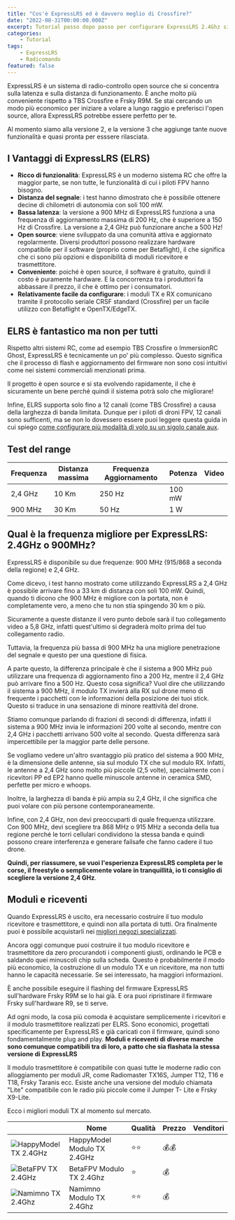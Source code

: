 ```yaml
---
title: "Cos'è ExpressLRS ed è davvero meglio di Crossfire?"
date: "2022-08-31T00:00:00.000Z"
excerpt: Tutorial passo dopo passo per configurare ExpressLRS 2.4Ghz sia su radiocomandi OpenTX che su EdgeTX 
categories: 
    - Tutorial
tags: 
    - ExpressLRS
    - Radicomando
featured: false
---
```


<style jsx>{`
    
    td:nth-of-type(1) {
        font-weight: 600;
    }

    #hardware-table td:nth-of-type(1){
        width: 25%;
    }
    @media 
    only screen and (max-width: 760px),
    (min-device-width: 768px) and (max-device-width: 1024px)  {
        /*
        Label the data on mobile view
        
        */
        #hardware-table td:nth-of-type(1){
            background-color: #fff;
            padding: 0;
            width: 100%;
        }
        #hardware-table td:nth-of-type(2):before { content: "Nome" }
        #hardware-table td:nth-of-type(3):before { content: "Kit completo" }
        #hardware-table td:nth-of-type(4):before { content: "Prezzo" }
        #hardware-table td:nth-of-type(5):before { content: "Venditori" }
        
        #range-table td:nth-of-type(1):before { content: "Frequenza" }
        #range-table td:nth-of-type(1){
            width: 100%;
        }
        #range-table td:nth-of-type(2):before { content: "Distanza Massima" }
        #range-table td:nth-of-type(3):before { content: "Freq. Aggiornamento" }
        #range-table td:nth-of-type(4):before { content: "Potenza" }
        #range-table td:nth-of-type(5):before { content: "Video" }
    }
`}</style>

ExpressLRS è un sistema di radio-controllo open source che si concentra sulla latenza e sulla distanza di funzionamento. È anche molto più conveniente rispetto a TBS Crossfire e Frsky R9M. Se stai cercando un modo più economico per iniziare a volare a lungo raggio e preferisci l'open source, allora ExpressLRS potrebbe essere perfetto per te.

Al momento siamo alla versione 2, e la versione 3 che aggiunge tante nuove funzionalità e quasi pronta per esssere rilasciata.

## I Vantaggi di ExpressLRS (ELRS)

- **Ricco di funzionalità**: ExpressLRS è un moderno sistema RC che offre la maggior parte, se non tutte, le funzionalità di cui i piloti FPV hanno bisogno.
- **Distanza del segnale**: <Link to="#range-table">i test</Link> hanno dimostrato che è possibile ottenere decine di chilometri di autonomia con soli 100 mW. 
- **Bassa latenza**: la versione a 900 MHz di ExpressLRS funziona a una frequenza di aggiornamento massima di 200 Hz, che è superiore a 150 Hz di Crossfire. La versione a 2,4 GHz può funzionare anche a 500 Hz!
- **Open source**: viene sviluppato da una comunità attiva e aggiornato regolarmente. Diversi produttori possono realizzare hardware compatibile per il software (proprio come per Betaflight), il che significa che ci sono più opzioni e disponibilità di moduli ricevitore e trasmettitore.
- **Conveniente**: poiché è open source, il software è gratuito, quindi il costo è puramente hardware. E la concorrenza tra i produttori fa abbassare il prezzo, il che è ottimo per i consumatori.
- **Relativamente facile da configurare**: i moduli TX e RX comunicano tramite il protocollo seriale CRSF standard (Crossfire) per un facile utilizzo con Betaflight e OpenTX/EdgeTX.

## ELRS è fantastico ma non per tutti
Rispetto altri sistemi RC, come ad esempio TBS Crossfire o ImmersionRC Ghost, ExpressLRS è tecnicamente un po' più complesso. Questo significa che il processo di flash e aggiornamento del firmware non sono cosi intuitivi come nei sistemi commerciali menzionati prima.

Il progetto è open source e si sta evolvendo rapidamente, il che è sicuramente un bene perché quindi il sistema potrà solo che migliorare!

Infine, ELRS supporta solo fino a 12 canali (come TBS Crossfire) a causa della larghezza di banda limitata. Dunque per i piloti di droni FPV, 12 canali sono sufficenti, ma se non lo dovessero essere puoi leggere questa guida in cui spiego [come configurare più modalità di volo su un sigolo canale aux](https://lucafpv.com/tutte-le-modalita-di-betaflight-su-un-canale-aux).

## Test del range

<div id="range-table">

| Frequenza | Distanza massima | Frequenza Aggiornamento | Potenza | Video                                                              |
|-----------|------------------|-------------------------|---------|--------------------------------------------------------------------|
| 2,4 GHz   | 10 Km            | 250 Hz                  | 100 mW  | <OutsideLink href="https://youtu.be/dJYfWLtXVg8" label="Youtube"/> |
| 900 MHz   | 30 Km            | 50 Hz                   | 1 W     | <OutsideLink href="https://youtu.be/SbWvFIpVkto" label="Youtube"/> |

</div>

## Qual è la frequenza migliore per ExpressLRS: 2.4GHz o 900MHz?

ExpressLRS è disponibile su due frequenze: 900 MHz (915/868 a seconda della regione) e 2,4 GHz.

Come dicevo, i test hanno mostrato come utilizzando ExpressLRS a 2,4 GHz è possibile arrivare fino a 33 km di distanza con soli 100 mW. Quindi, quando ti dicono che 900 MHz è migliore con la portata, non è completamente vero, a meno che tu non stia spingendo 30 km o più. 

Sicuramente a queste distanze il vero punto debole sarà il tuo collegamento video a 5,8 GHz, infatti quest'ultimo si degraderà molto prima del tuo collegamento radio. 

Tuttavia, la frequenza più bassa di 900 MHz ha una migliore penetrazione del segnale e questo per una questione di fisica.

A parte questo, la differenza principale è che il sistema a 900 MHz può utilizzare una frequenza di aggiornamento fino a 200 Hz, mentre il 2,4 GHz può arrivare fino a 500 Hz. Questo cosa significa? Vuol dire che utilizzando il sistema a 900 MHz, il modulo TX invierà alla RX sul drone meno di frequente i pacchetti con le informazioni della posizione dei tuoi stick. Questo si traduce in una sensazione di minore reattività del drone. 

Stiamo comunque parlando di frazioni di secondi di differenza, infatti il sistema a 900 MHz invia le informazioni 200 volte al secondo, mentre con 2,4 GHz i pacchetti arrivano 500 volte al secondo. Questa differenza sarà impercettibile per la maggior parte delle persone.

Se vogliamo vedere un'altro svantaggio più pratico del sistema a 900 MHz, è la dimensione delle antenne, sia sul modulo TX che sul modulo RX. Infatti, le antenne a 2,4 GHz sono molto più piccole (2,5 volte), specialmente con i ricevitori PP ed EP2 hanno quelle minuscole antenne in ceramica SMD, perfette per micro e whoops.

Inoltre, la larghezza di banda è più ampia su 2,4 GHz, il che significa che puoi volare con più persone contemporaneamente.

Infine, con 2,4 GHz, non devi preoccuparti di quale frequenza utilizzare. Con 900 MHz, devi scegliere tra 868 MHz o 915 MHz a seconda della tua regione perché le torri cellulari condividono la stessa banda e quindi possono creare interferenza e generare failsafe che fanno cadere il tuo drone. 

**Quindi, per riassumere, se vuoi l'esperienza ExpressLRS completa per le corse, il freestyle o semplicemente volare in tranquillità, io ti consiglio di scegliere la versione 2,4 GHz**.

## Moduli e riceventi

Quando ExpressLRS è uscito, era necessario costruire il tuo modulo ricevitore e trasmettitore, e quindi non alla portata di tutti. Ora finalmente puoi è possibile acquistarli nei [migliori negozi specializzati](https://lucafpv.com/dove-acquistare-prodotti-fpv).

Ancora oggi comunque puoi costruire il tuo modulo ricevitore e trasmettitore da zero procurandoti i componenti giusti, ordinando le PCB e saldando quei minuscoli chip sulla scheda. Questo è probabilmente il modo più economico, la costruzione di un modulo TX e un ricevitore, ma non tutti hanno le capacità necessarie. Se sei interessato, <OutsideLink label="la loro pagina Github" href="https://github.com/ExpressLRS/ExpressLRS"/> ha maggiori informazioni.

È anche possibile eseguire il flashing del firmware ExpressLRS sull'hardware Frsky R9M se lo hai già. E ora puoi ripristinare il firmware Frsky sull'hardware R9, se ti serve.

Ad ogni modo, la cosa più comoda è acquistare semplicemente i ricevitori e il modulo trasmettitore realizzati per ELRS. Sono economici, progettati specificamente per ExpressLRS e già caricati con il firmware, quindi sono fondamentalmente plug and play. **Moduli e riceventi di diverse marche sono comunque compatibili tra di loro, a patto che sia flashata la stessa versione di ExpressLRS**

Il modulo trasmettitore è compatibile con quasi tutte le moderne radio con alloggiamento per moduli JR, come Radiomaster TX16S, Jumper T12, T16 e T18, Frsky Taranis ecc. Esiste anche una versione del modulo chiamata "Lite" compatibile con le radio più piccole come il Jumper T- Lite e Frsky X9-Lite.

Ecco i migliori moduli TX al momento sul mercato.

<div id="hardware-table">

|                                                                              | Nome                          | Qualità      | Prezzo      | Venditori                                                                                                                                                                                                                                   |
|------------------------------------------------------------------------------|-------------------------------|--------------|-------------|---------------------------------------------------------------------------------------------------------------------------------------------------------------------------------------------------------------------------------------------|
| ![HappyModel TX 2.4GHz](/assets/expresslrs/happymodel_tx_2_4ghz.jpg)         | HappyModel Modulo TX 2.4GHz   | ⭐⭐         | 💰💰        | <AffiliateLink href="https://www.banggood.com/custlink/mKmrYoAsZN" label="Banggood" />                                                                                                                                                            |
| ![BetaFPV TX 2.4GHz](/assets/expresslrs/betafpv_tx_2_4ghz.jpg)               | BetaFPV Modulo TX 2.4Ghz      | ⭐           | 💰          | <AffiliateLink href="https://www.drone24hours.com/product/betafpv-modulo-micro-tx-elrs/?D24H=lucapalonca" label="Drone24Hours" /> <br/> <AffiliateLink href="https://www.rhobbyfpv.it/prodotto/betafpv-express-lrs-modulo-micro-1w-2-4ghz/?ref=iamlucafpv" label="RhobbyFPV" /> <br/> <AffiliateLink  href="https://www.banggood.com/custlink/G3GCyoNn8U"   label="Banggood" />          |
| ![Namimno TX 2.4Ghz](/assets/expresslrs/namimno_tx_2_4ghz.jpg)              | Namimno Modulo TX 2.4Ghz      | ⭐⭐         | 💰          | <AffiliateLink href="https://www.banggood.com/custlink/vDGpyLAboE" label="Banggood" />         |

</div>



